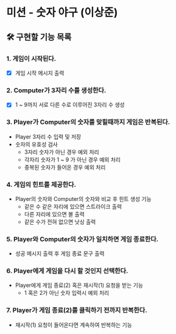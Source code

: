 # 미션 - 숫자 야구 (이상준)

## 🛠️ 구현할 기능 목록
### 1. 게임이 시작된다.
- [x] 게임 시작 메시지 출력

### 2. Computer가 3자리 수를 생성한다.
- [x] 1 ~ 9까지 서로 다른 수로 이루어진 3자리 수 생성

### 3. Player가 Computer의 숫자를 맞힐때까지 게임은 반복된다.
- Player 3자리 수 입력 및 저장
- 숫자의 유효성 검사
    - 3자리 숫자가 아닌 경우 예외 처리
    - 각자리 숫자가 1 ~ 9 가 아닌 경우 예외 처리
    - 중복된 숫자가 들어온 경우 예외 처리

### 4. 게임의 힌트를 제공한다.
- Player의 숫자와 Computer의 숫자와 비교 후 힌트 생성 기능
    - 같은 수 같은 자리에 있으면 스트라이크 출력
    - 다른 자리에 있으면 볼 출력
    - 같은 수가 전혀 없으면 낫싱 출력

### 5. Player와 Computer의 숫자가 일치하면 게임 종료한다.
- 성공 메시지 출력 후 게임 종료 문구 출력

### 6. Player에게 게임을 다시 할 것인지 선택한다.
- Player에게 게임 종료(2) 혹은 재시작(1) 요청을 받는 기능
    - 1 혹은 2가 아닌 숫자 입력시 예외 처리

### 7. Player가 게임 종료(2)를 클릭하기 전까지 반복한다.
- 재시작(1) 요청이 들어온다면 계속하여 반복하는 기능